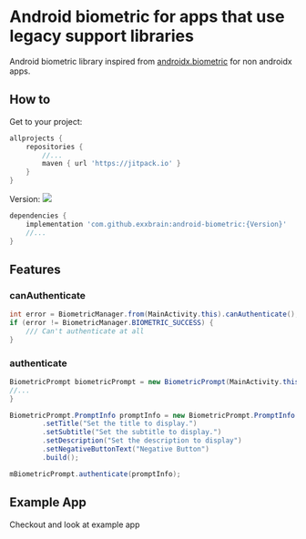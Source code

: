 # Android biometric for apps that use legacy support libraries
Android biometric library inspired from [androidx.biometric](https://developer.android.com/reference/androidx/biometric/package-summary) for non androidx apps.

## How to
Get to your project:
```groovy
allprojects {
    repositories {
        //...
        maven { url 'https://jitpack.io' }
    }
}
```

Version: [![](https://jitpack.io/v/exxbrain/android-biometric.svg)](https://jitpack.io/#exxbrain/android-biometric)
```groovy
dependencies {
    implementation 'com.github.exxbrain:android-biometric:{Version}'
    //...
}
```

## Features 

### canAuthenticate
```java
int error = BiometricManager.from(MainActivity.this).canAuthenticate();
if (error != BiometricManager.BIOMETRIC_SUCCESS) {
    /// Can't authenticate at all
}
```

### authenticate
```java
BiometricPrompt biometricPrompt = new BiometricPrompt(MainActivity.this, executor, new BiometricPrompt.AuthenticationCallback() {
//...
}

BiometricPrompt.PromptInfo promptInfo = new BiometricPrompt.PromptInfo.Builder()
        .setTitle("Set the title to display.")
        .setSubtitle("Set the subtitle to display.")
        .setDescription("Set the description to display")
        .setNegativeButtonText("Negative Button")
        .build();

mBiometricPrompt.authenticate(promptInfo);
```

## Example App
Checkout and look at example app
